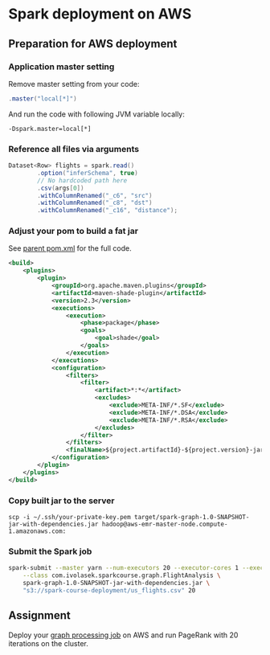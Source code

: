 # Spark deployment on AWS
## Preparation for AWS deployment
### Application master setting
Remove master setting from your code:

```java
.master("local[*]")
```
And run the code with following JVM variable locally:
```
-Dspark.master=local[*]
```

### Reference all files via arguments
```java
Dataset<Row> flights = spark.read()
        .option("inferSchema", true)
        // No hardcoded path here
        .csv(args[0])
        .withColumnRenamed("_c6", "src")
        .withColumnRenamed("_c8", "dst")
        .withColumnRenamed("_c16", "distance");
```

### Adjust your pom to build a fat jar
See [parent pom.xml](../pom.xml) for the full code.
```xml
<build>
    <plugins>
        <plugin>
            <groupId>org.apache.maven.plugins</groupId>
            <artifactId>maven-shade-plugin</artifactId>
            <version>2.3</version>
            <executions>
                <execution>
                    <phase>package</phase>
                    <goals>
                        <goal>shade</goal>
                    </goals>
                </execution>
            </executions>
            <configuration>
                <filters>
                    <filter>
                        <artifact>*:*</artifact>
                        <excludes>
                            <exclude>META-INF/*.SF</exclude>
                            <exclude>META-INF/*.DSA</exclude>
                            <exclude>META-INF/*.RSA</exclude>
                        </excludes>
                    </filter>
                </filters>
                <finalName>${project.artifactId}-${project.version}-jar-with-dependencies</finalName>
            </configuration>
        </plugin>
    </plugins>
</build>
```

### Copy built jar to the server

```
scp -i ~/.ssh/your-private-key.pem target/spark-graph-1.0-SNAPSHOT-jar-with-dependencies.jar hadoop@aws-emr-master-node.compute-1.amazonaws.com:
```

### Submit the Spark job
```bash
spark-submit --master yarn --num-executors 20 --executor-cores 1 --executor-memory 1G\
    --class com.ivolasek.sparkcourse.graph.FlightAnalysis \
    spark-graph-1.0-SNAPSHOT-jar-with-dependencies.jar \
    "s3://spark-course-deployment/us_flights.csv" 20
```

## Assignment
Deploy your [graph processing job](../spark-graph/src/main/java/com/ivolasek/sparkcourse/graph/FlightAnalysis.java) on AWS and run PageRank with 20 iterations on the cluster.
